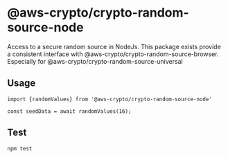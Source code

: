 # @aws-crypto/crypto-random-source-node

Access to a secure random source in NodeJs.
This package exists provide a consistent interface
with @aws-crypto/crypto-random-source-browser.
Especially for @aws-crypto/crypto-random-source-universal

## Usage

```
import {randomValues} from '@aws-crypto/crypto-random-source-node'

const seedData = await randomValues(16);

```

## Test

`npm test`
